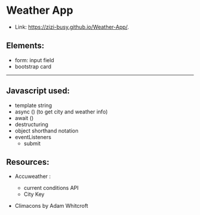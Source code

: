 # Weather App
- Link:  https://zizi-busy.github.io/Weather-App/.

## Elements:
- form: input field
- bootstrap card

----

## Javascript used: 
- template string
- async () (to get city and weather info) 
- await ()
- destructuring
- object shorthand notation
- eventListeners 
    - submit
    
## Resources:

- Accuweather : 
    - current conditions API 
    - City Key 

- Climacons by Adam Whitcroft    
